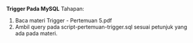 **Trigger Pada MySQL**
Tahapan:
1. Baca materi Trigger - Pertemuan 5.pdf
2. Ambil query pada script-pertemuan-trigger.sql sesuai petunjuk yang ada pada materi.
